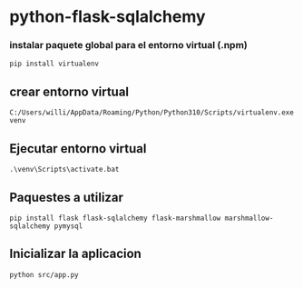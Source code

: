 # python-flask-sqlalchemy

### instalar paquete global para el entorno virtual (.npm)
```
pip install virtualenv
```

## crear entorno virtual
```
C:/Users/willi/AppData/Roaming/Python/Python310/Scripts/virtualenv.exe venv
```

## Ejecutar entorno virtual
```
.\venv\Scripts\activate.bat
```

## Paquestes a utilizar
```
pip install flask flask-sqlalchemy flask-marshmallow marshmallow-sqlalchemy pymysql
```

## Inicializar la aplicacion
```
python src/app.py
```
